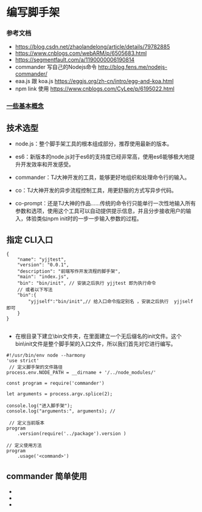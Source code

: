 # 编写脚手架

### 参考文档
* https://blog.csdn.net/zhaolandelong/article/details/79782885
* https://www.cnblogs.com/webARM/p/6505683.html
* https://segmentfault.com/a/1190000006190814
* commander 写自己的Nodejs命令  http://blog.fens.me/nodejs-commander/
* eaa.js  跟 koa.js https://eggjs.org/zh-cn/intro/egg-and-koa.html
* npm link  使用  https://www.cnblogs.com/CyLee/p/6195022.html

### [ 一些基本概念](https://github.com/yangjingjing1234/node-self-cli)

## 技术选型

* node.js：整个脚手架工具的根本组成部分，推荐使用最新的版本。

* es6：新版本的node.js对于es6的支持度已经非常高，使用es6能够极大地提升开发效率和开发感受。

* commander：TJ大神开发的工具，能够更好地组织和处理命令行的输入。

* co：TJ大神开发的异步流程控制工具，用更舒服的方式写异步代码。

* co-prompt：还是TJ大神的作品……传统的命令行只能单行一次性地输入所有参数和选项，使用这个工具可以自动提供提示信息，并且分步接收用户的输入，体验类似npm init时的一步一步输入参数的过程。


## 指定 CLI入口

```
{
    "name": "yjjtest",
    "version": "0.0.1",
    "description": "前端写作开发流程的脚手架",
    "main": "index.js",
    "bin": "bin/init", // 安装之后执行 yjjtest 即为执行命令
    // 或者以下写法
    "bin":{
        "yjjself":"bin/init",// 给入口命令指定别名 ，安装之后执行  yjjself 即可
    }
}
    
```


* 在根目录下建立\bin文件夹，在里面建立一个无后缀名的init文件。这个bin\init文件是整个脚手架的入口文件，所以我们首先对它进行编写。

```
#!/usr/bin/env node --harmony
'use strict'
 // 定义脚手架的文件路径
process.env.NODE_PATH = __dirname + '/../node_modules/'

const program = require('commander')

let arguments = process.argv.splice(2);

console.log("进入脚手架");
console.log("arguments:", arguments); // 

 // 定义当前版本
program
    .version(require('../package').version )

// 定义使用方法
program
    .usage('<command>')
```

##  commander 简单使用

*
*
*


